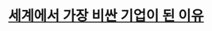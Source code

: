 # [세계에서 가장 비싼 기업이 된 이유](https://www.youtube.com/watch?v=k0JvZpQkgWg&list=PLJPjg3It2DXQUdlAocHh5FASozqwtJavv&index=241)
